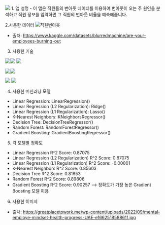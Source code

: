 <img src="https://capsule-render.vercel.app/api?type=waving&color=auto&height=200&section=header&text=burn_out_employees&fontSize=50" />
1. 앱 설명
- 이 앱은 직원들의 번아웃 데이터를 이용하여 번아웃이 오는 주 원인을 분석하고 직원 정보를 입력하면 그 직원의 번아웃 비율을 예측해줍니다.

2.사용한 데이터
![직원번아웃](https://github.com/YeojinSon7/burn_out_employees/assets/130967465/09b03dba-a1ca-41e9-9c2e-91955706ce1b)
- 출처: https://www.kaggle.com/datasets/blurredmachine/are-your-employees-burning-out
3. 사용한 기술

 <img src="https://img.shields.io/badge/Python-3776AB?style=flat&logo=python&logoColor=white"/><img src="https://img.shields.io/badge/Numpy-013243?style=flat&logo=numpy&logoColor=white"/> <img src="https://img.shields.io/badge/Pandas-150458?style=flat&logo=pandas&logoColor=white"/>
 
 <img src="https://img.shields.io/badge/Jupyter-F37626?style=flat&logo=jupyter&logoColor=white"/><img src="https://img.shields.io/badge/Google Colab-F9AB00?style=flat&logo=googlecolab&logoColor=white"/>
 
 <img src="https://img.shields.io/badge/Streamlit-FF4B4B?style=flat&logo=streamlit&logoColor=white"/> <img src="https://img.shields.io/badge/Visual Studio Code-007ACC?style=flat&logo=visualstudiocode&logoColor=white"/>
 
 4. 사용한 머신러닝 모델
 - Linear Regression: LinearRegression()
 - Linear Regression (L2 Regularization): Ridge()
 - Linear Regression (L1 Regularization): Lasso()
 - K-Nearest Neighbors: KNeighborsRegressor()
 - Decision Tree: DecisionTreeRegressor()
 - Random Forest: RandomForestRegressor()
 - Gradient Boosting: GradientBoostingRegressor()
5. 각 모델별 정확도
- Linear Regression R^2 Score: 0.87075
- Linear Regression (L2 Regularization) R^2 Score: 0.87075
- Linear Regression (L1 Regularization) R^2 Score: -0.00001
- K-Nearest Neighbors R^2 Score: 0.85603
- Decision Tree R^2 Score: 0.81653
- Random Forest R^2 Score: 0.89806
- Gradient Boosting R^2 Score: 0.90257
--> 정확도가 가장 높은 Gradient Boosting 모델 이용
6. 사용한 이미지
- 출처: https://greatplacetowork.me/wp-content/uploads/2022/09/mental-employe-mindset-health-progress-UAE-e1662518588611.jpg

